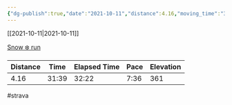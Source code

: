 ```yaml
---
{"dg-publish":true,"date":"2021-10-11","distance":4.16,"moving_time":"31:39","elapsed_time":"32:22","pace":"7:36","total_elevation_gain":361,"url":"https://www.strava.com/activities/6099805289","permalink":"/01-personal/strava/2021-10-11-snow-run/","dgPassFrontmatter":true}
---
```



[[2021-10-11\|2021-10-11]]

[Snow ❄️ run](https://www.strava.com/activities/6099805289)

| Distance | Time  | Elapsed Time | Pace | Elevation |
| -------- | ----- | ------------ | ---- | --------- |
| 4.16     | 31:39 | 32:22        | 7:36 | 361       |




#strava
